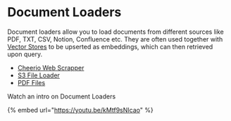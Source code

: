 # Document Loaders

Document loaders allow you to load documents from different sources like PDF, TXT, CSV, Notion, Confluence etc. They are often used together with [Vector Stores](../vector-stores/) to be upserted as embeddings, which can then retrieved upon query.

* [Cheerio Web Scrapper](cheerio-web-scraper.md)
* [S3 File Loader](s3-file-loader.md)
* [PDF Files](pdf-file.md)

Watch an intro on Document Loaders

{% embed url="https://youtu.be/kMtf9sNIcao" %}
